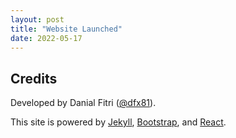 ```yaml
---
layout: post
title: "Website Launched"
date: 2022-05-17
---
```


## Credits

Developed by Danial Fitri ([@dfx81](https://github.com/dfx81)).

This site is powered by [Jekyll](http://jekyllrb.com), [Bootstrap](https://getbootstrap.com/), and [React](https://reactjs.org/).